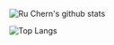 <!-- 
### Hi there 👋
-->

![Ru Chern's github stats](https://github-readme-stats.vercel.app/api?username=ruchern-chong&show_icons=true&theme=dark&count_private=true)

![Top Langs](https://github-readme-stats.vercel.app/api/top-langs/?username=ruchern-chong&show_icons=true&theme=dark&layout=compact)



<!--
**ruchern/ruchern** is a ✨ _special_ ✨ repository because its `README.md` (this file) appears on your GitHub profile.

Here are some ideas to get you started:

- 🔭 I’m currently working on ...
- 🌱 I’m currently learning ...
- 👯 I’m looking to collaborate on ...
- 🤔 I’m looking for help with ...
- 💬 Ask me about ...
- 📫 How to reach me: ...
- 😄 Pronouns: ...
- ⚡ Fun fact: ...
-->
